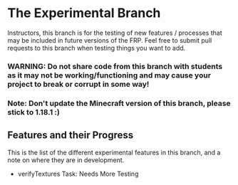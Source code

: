 # The Experimental Branch
Instructors, this branch is for the testing of new features / processes that may be included in future versions of the FRP. Feel free to submit pull requests
to this branch when testing things you want to add.

### WARNING: Do not share code from this branch with students as it may not be working/functioning and may cause your project to break or corrupt in some way!
### Note: Don't update the Minecraft version of this branch, please stick to 1.18.1 :)

## Features and their Progress
This is the list of the different experimental features in this branch, and a note on where they are in development.
- verifyTextures Task: Needs More Testing

